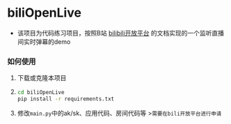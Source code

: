 # biliOpenLive

- 该项目为代码练习项目，按照B站 [bilibili开放平台](https://open-live.bilibili.com/) 的文档实现的一个监听直播间实时弹幕的demo
### 如何使用

1. 下载或克隆本项目
2. ```bash
   cd biliOpenLive
   pip install -r requirements.txt
    ```
3. 修改`main.py`中的ak/sk、应用代码、房间代码等 >`需要在bili开放平台进行申请`